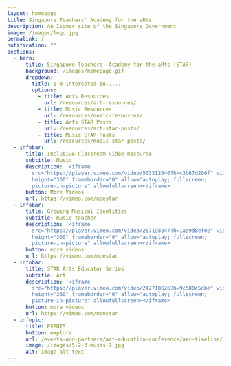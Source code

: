 ```yaml
---
layout: homepage
title: Singapore Teachers' Academy for the aRts
description: An Isomer site of the Singapore Government
image: /images/logo.jpg
permalink: /
notification: ""
sections:
  - hero:
      title: Singapore Teachers' Academy for the aRts (STAR)
      background: /images/homepage.gif
      dropdown:
        title: I'm interested in.....
        options:
          - title: Arts Resources
            url: /resources/art-resources/
          - title: Music Resources
            url: /resources/music-resources/
          - title: Arts STAR Posts
            url: /resources/art-star-posts/
          - title: Music STAR Posts
            url: /resources/music-star-posts/
  - infobar:
      title: Inclusive Classroom Video Resource
      subtitle: Music
      description: '<iframe
        src="https://player.vimeo.com/video/503312640?h=c3b67d206f" width="640"
        height="360" frameborder="0" allow="autoplay; fullscreen;
        picture-in-picture" allowfullscreen></iframe> '
      button: More Videos
      url: https://vimeo.com/moestar
  - infobar:
      title: Growing Musical Identities
      subtitle: music teacher
      description: '<iframe
        src="https://player.vimeo.com/video/287198847?h=1aa9d8ef02" width="640"
        height="360" frameborder="0" allow="autoplay; fullscreen;
        picture-in-picture" allowfullscreen></iframe> '
      button: more videos
      url: https://vimeo.com/moestar
  - infobar:
      title: STAR Arts Educator Series
      subtitle: Art
      description: '<iframe
        src="https://player.vimeo.com/video/242718626?h=9c580c5dbe" width="640"
        height="360" frameborder="0" allow="autoplay; fullscreen;
        picture-in-picture" allowfullscreen></iframe> '
      button: more videos
      url: https://vimeo.com/moestar
  - infopic:
      title: EVENTS
      button: explore
      url: /events-and-partners/art-education-conference/aec-timeline/
      image: /images/5-2-3-muses-1.jpg
      alt: Image alt text
---
```

